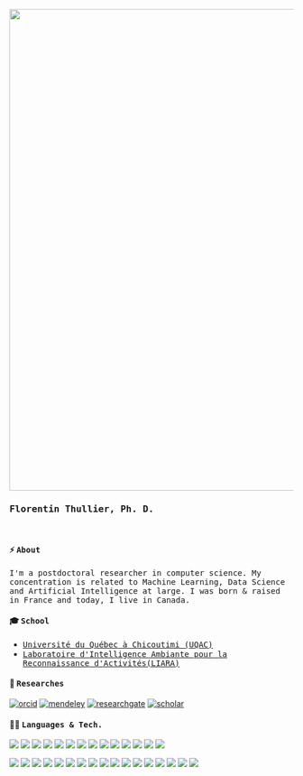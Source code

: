 <p align="center">
  <img src="https://media.giphy.com/media/Y151Ma82nCfICowKP8/giphy.gif" width="854px">
</p>

### <samp><strong>Florentin Thullier, Ph. D.</strong></samp>

<br>

#### ⚡ <samp>About</samp>
<samp>I'm a postdoctoral researcher in computer science. My concentration is related to Machine Learning, Data Science and Artificial Intelligence at large. I was born & raised in France and today, I live in Canada.</samp>

#### 🎓 <samp>School</samp>

* <samp>[Université du Québec à Chicoutimi (UQAC)](https://www.uqac.ca/)</samp>
* <samp>[Laboratoire d'Intelligence Ambiante pour la Reconnaissance d'Activités(LIARA)](https://liara.uqac.ca/)</samp>

#### 🔎 <samp>Researches</samp>

<p align="left">

  <a href="https://orcid.org/0000-0002-0334-6168" rel="orcid">![orcid](https://img.shields.io/badge/-ORCID-4d4d4d?style=flat-square&logo=orcid)</a> <a href="https://www.mendeley.com/profiles/florentin-thullier/" rel="mendeley">![mendeley](https://img.shields.io/badge/-Mendeley-4d4d4d?style=flat-square&logo=mendeley)</a> <a href="https://www.researchgate.net/profile/Florentin_Thullier" rel="researchgate">![researchgate](https://img.shields.io/badge/-ResearchGate-4d4d4d?style=flat-square&logo=researchgate)</a> <a href="https://scholar.google.com/citations?user=7SaWtXAAAAAJ&hl=en" rel="scholar">![scholar](https://img.shields.io/badge/-Scholar-4d4d4d?style=flat-square&logo=google%20scholar)</a>
</p>


#### 👨‍💻 <samp>Languages & Tech.</samp>

<p align="left">
  <img src="https://img.shields.io/badge/-JavaScript-4d4d4d?style=flat-square&logo=javascript"> <img src="https://img.shields.io/badge/-TypeScript-4d4d4d?style=flat-square&logo=typescript&logoColor=yellow"> <img src="https://img.shields.io/badge/-Rust-4d4d4d?style=flat-square&logo=rust"> <img src="https://img.shields.io/badge/-Python-4d4d4d?style=flat-square&logo=python"> <img src="https://img.shields.io/badge/-Java-4d4d4d?style=flat-square&logo=java"> <img src="https://img.shields.io/badge/-Go-4d4d4d?style=flat-square&logo=go"> <img src="https://img.shields.io/badge/-.NET-4d4d4d?style=flat-square&logo=.net"> <img src="https://img.shields.io/badge/-Bash-4d4d4d?style=flat-square&logo=linux&logoColor=fff"> <img src="https://img.shields.io/badge/-C++-4d4d4d?style=flat-square&logo=c%2B%2B"> <img src="https://img.shields.io/badge/-SQL-4d4d4d?style=flat-square&logo=mariadb&logoColor=blue"> <img src="https://img.shields.io/badge/-HTML-4d4d4d?style=flat-square&logo=html5"> <img src="https://img.shields.io/badge/-CSS-4d4d4d?style=flat-square&logo=css3&logoColor=blue"> <img src="https://img.shields.io/badge/-PHP-4d4d4d?style=flat-square&logo=php"> <img src="https://img.shields.io/badge/-LaTeX-4d4d4d?style=flat-square&logo=latex">
</p>

<p align="left">
  <img src="https://img.shields.io/badge/-Git-4d4d4d?style=flat-square&logo=git"> <img src="https://img.shields.io/badge/-Docker-4d4d4d?style=flat-square&logo=docker"> <img src="https://img.shields.io/badge/-Kubernetes-4d4d4d?style=flat-square&logo=kubernetes"> <img src="https://img.shields.io/badge/-VSCode-4d4d4d?style=flat-square&logo=visual-studio-code&logoColor=blue">
  <img src="https://img.shields.io/badge/-Node.js-4d4d4d?style=flat-square&logo=node.js&logoColor=339933"> <img src="https://img.shields.io/badge/-Sass-4d4d4d?style=flat-square&logo=sass"> <img src="https://img.shields.io/badge/-Deno-4d4d4d?style=flat-square&logo=deno"> <img src="https://img.shields.io/badge/-Redis-4d4d4d?style=flat-square&logo=redis"> <img src="https://img.shields.io/badge/-MongoDB-4d4d4d?style=flat-square&logo=mongodb"> <img src="https://img.shields.io/badge/-MariaDB-4d4d4d?style=flat-square&logo=mariadb"> <img src="https://img.shields.io/badge/-MySQL-4d4d4d?style=flat-square&logo=mysql&logoColor=fff"> <img src="https://img.shields.io/badge/-Oracle-4d4d4d?style=flat-square&logo=oracle"> <img src="https://img.shields.io/badge/-NGINX-4d4d4d?style=flat-square&logo=nginx"> <img src="https://img.shields.io/badge/-Arduino-4d4d4d?style=flat-square&logo=arduino"> <img src="https://img.shields.io/badge/-Webpack-4d4d4d?style=flat-square&logo=webpack"> <img src="https://img.shields.io/badge/-Android-4d4d4d?style=flat-square&logo=android"> <img src="https://img.shields.io/badge/-React-4d4d4d?style=flat-square&logo=react">
</p>
